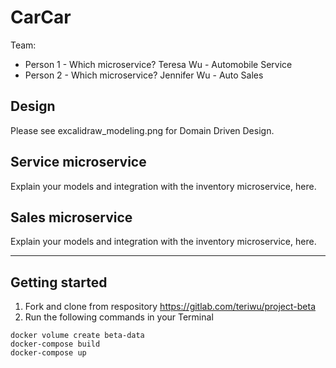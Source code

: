 # CarCar

Team:

* Person 1 - Which microservice? Teresa Wu - Automobile Service
* Person 2 - Which microservice? Jennifer Wu - Auto Sales

## Design

Please see excalidraw_modeling.png for Domain Driven Design.

## Service microservice

Explain your models and integration with the inventory
microservice, here.

## Sales microservice

Explain your models and integration with the inventory
microservice, here.

---
## Getting started
1. Fork and clone from respository https://gitlab.com/teriwu/project-beta
2. Run the following commands in your Terminal

```
docker volume create beta-data
docker-compose build
docker-compose up
```